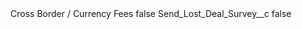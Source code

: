 <?xml version="1.0" encoding="UTF-8"?>
<CustomMetadata xmlns="http://soap.sforce.com/2006/04/metadata" xmlns:xsi="http://www.w3.org/2001/XMLSchema-instance" xmlns:xsd="http://www.w3.org/2001/XMLSchema">
    <label>Cross Border / Currency Fees</label>
    <protected>false</protected>
    <values>
        <field>Send_Lost_Deal_Survey__c</field>
        <value xsi:type="xsd:boolean">false</value>
    </values>
</CustomMetadata>
